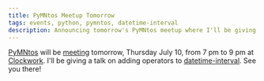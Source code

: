 ```yaml
---
title: PyMNtos Meetup Tomorrow
tags: events, python, pymntos, datetime-interval
description: Announcing tomorrow's PyMNtos meetup where I'll be giving a presentation on operators in Python
---
```


[PyMNtos](http://python.mn) will be [meeting](http://www.meetup.com/PyMNtos-Twin-Cities-Python-User-Group/events/183053242/) tomorrow, Thursday July 10, from 7 pm to 9 pm at [Clockwork](http://www.clockwork.net). I'll be giving a talk on adding operators to [datetime-interval](https://pypi.python.org/pypi/datetime-interval). See you there!
